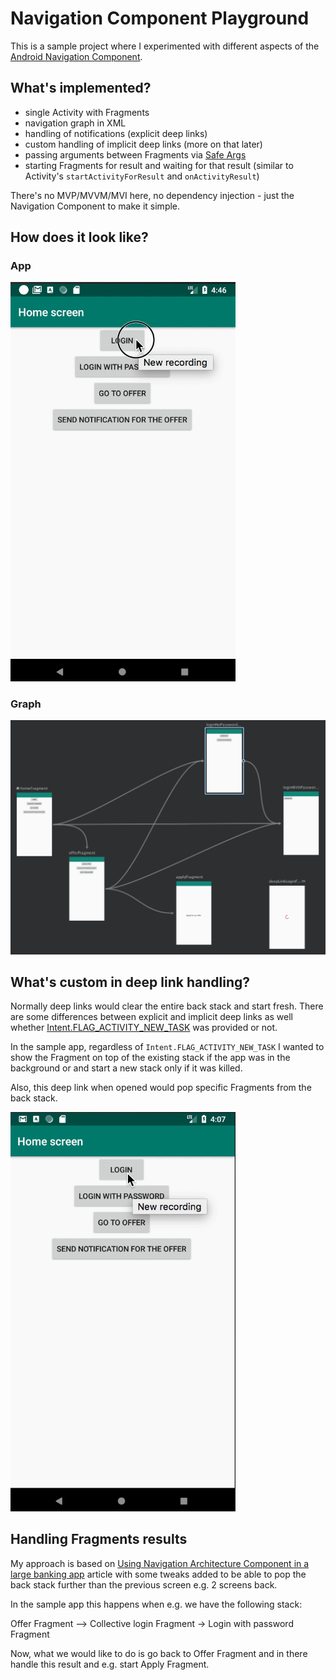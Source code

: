 # Navigation Component Playground

This is a sample project where I experimented with different aspects of the [Android Navigation Component](https://developer.android.com/guide/navigation/navigation-getting-started).

## What's implemented?
- single Activity with Fragments
- navigation graph in XML
- handling of notifications (explicit deep links)
- custom handling of implicit deep links (more on that later)
- passing arguments between Fragments via [Safe Args](https://developer.android.com/guide/navigation/navigation-pass-data#Safe-args)
- starting Fragments for result and waiting for that result (similar to Activity's `startActivityForResult` and `onActivityResult`)

There's no MVP/MVVM/MVI here, no dependency injection - just the Navigation Component to make it simple.

## How does it look like?

### App
<img src ="./art/playground_app.gif" width="360" />

### Graph
<img src ="./art/nav_graph.png" width="640" />

## What's custom in deep link handling?
Normally deep links would clear the entire back stack and start fresh. 
There are some differences between explicit and implicit deep links as well whether [Intent.FLAG_ACTIVITY_NEW_TASK](https://developer.android.com/reference/android/content/Intent#FLAG_ACTIVITY_NEW_TASK)
was provided or not.

In the sample app, regardless of `Intent.FLAG_ACTIVITY_NEW_TASK` I wanted to show the Fragment on top of the existing stack if the app was in the background or and start a new stack only if it was killed.

Also, this deep link when opened would pop specific Fragments from the back stack.

<img src ="./art/deep_link.gif" width="360" />

## Handling Fragments results
My approach is based on [Using Navigation Architecture Component in a large banking app](https://medium.com/google-developer-experts/using-navigation-architecture-component-in-a-large-banking-app-ac84936a42c2) article
with some tweaks added to be able to pop the back stack further than the previous screen e.g. 2 screens back.

In the sample app this happens when e.g. we have the following stack:

Offer Fragment --> Collective login Fragment -> Login with password Fragment

Now, what we would like to do is go back to Offer Fragment and in there handle this result and e.g. start Apply Fragment.
